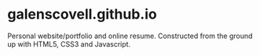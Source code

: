 galenscovell.github.io
======================

Personal website/portfolio and online resume. 
Constructed from the ground up with HTML5, CSS3 and Javascript.
